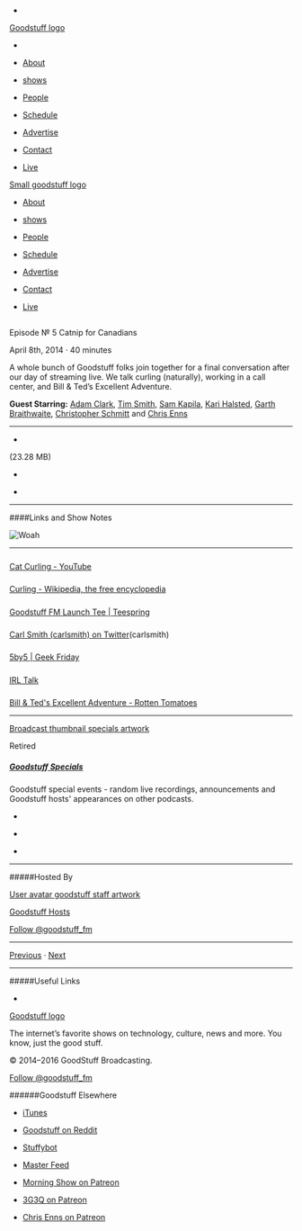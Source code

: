 

-
[Goodstuff logo](http://www.goodstuff.fm/)[](/assets/goodstuff_logo-17c1fe6f378352de5d7345f76152130b.svg)

-


-  [About](/about)

-  [shows](/shows)

-  [People](/people)

-  [Schedule](/schedule)

-  [Advertise](/advertise)

-  [Contact](/contact)

-  [Live](/live)


[Small goodstuff logo](http://www.goodstuff.fm/)[](/assets/small_goodstuff_logo-bf032e72b9ec41494f4d90905f1ad619.svg)


-  [About](/about)

-  [shows](/shows)

-  [People](/people)

-  [Schedule](/schedule)

-  [Advertise](/advertise)

-  [Contact](/contact)

-  [Live](/live)


##
Episode № 5
Catnip for Canadians


April 8th, 2014
&middot;
40
minutes


A whole bunch of Goodstuff folks join together for a final conversation after our day of streaming live. We talk curling (naturally), working in a call center, and Bill & Ted&rsquo;s Excellent Adventure.


**Guest Starring:**
[Adam Clark](/people/avclark),  [Tim Smith](/people/ttimsmith),  [Sam Kapila](/people/sam-kapila),  [Kari Halsted](/people/kari-halsted),  [Garth Braithwaite](/people/garthdb),  [Christopher Schmitt](/people/christopher-schmitt) and  [Chris Enns](/people/chris-enns)


------------------------------


-
[](https://goodstuffs3.s3.amazonaws.com/uploads/specials-5.mp3)(23.28 MB)

-
[](http://twitter.com/intent/tweet?text=Goodstuff%20Specials%20%E2%84%96%205%20on%20@goodstuff_fm%20-%20http://goodstuff.fm/specials/5)

-
[](http://www.facebook.com/sharer/sharer.php?u=http://goodstuff.fm/specials/5)


------------------------------


####Links and Show Notes


![Woah](http://media.giphy.com/media/KJHINXxzWX7A4/giphy.gif)


------------------------------


#####
[Cat Curling - YouTube](https://www.youtube.com/watch?v=evNi4_2qHPY)


#####
[Curling - Wikipedia, the free encyclopedia](http://en.wikipedia.org/wiki/Curling)


#####
[Goodstuff FM Launch Tee | Teespring](http://teespring.com/goodstuff_fm)


#####
[Carl Smith (carlsmith) on Twitter](https://twitter.com/carlsmith)(carlsmith)


#####
[5by5 | Geek Friday](http://5by5.tv/geekfriday)


#####
[IRL Talk](http://www.irltalk.com/)


#####
[Bill & Ted's Excellent Adventure - Rotten Tomatoes](http://www.rottentomatoes.com/m/bill_and_teds_excellent_adventure/)


------------------------------


[Broadcast thumbnail specials artwork](/specials)[](https://goodstuffs3.s3.amazonaws.com/uploads/broadcast/image/24/broadcast_thumbnail_specials_artwork.png)

Retired


##### [Goodstuff Specials](/specials)


Goodstuff special events - random live recordings, announcements and Goodstuff hosts' appearances on other podcasts.

-
[](https://itunes.apple.com/us/podcast/goodstuff-specials/id854159948?mt=2)

-
[](/specials/feed)

-
[](mailto:sponsorship+specials@goodstuff.fm?subject=%5BGoodStuff%20FM%5D%20Sponsorship%20Inquiry%20for%20Goodstuff%20Specials)


------------------------------


#####Hosted By


[User avatar goodstuff staff artwork](/people/goodstuff-hosts)[](https://goodstuffs3.s3.amazonaws.com/uploads/user/avatar/38/user_avatar_goodstuff-staff_artwork.png)

[Goodstuff Hosts](/people/goodstuff-hosts)


[Follow @goodstuff_fm](https://twitter.com/goodstuff_fm)


------------------------------


[Previous](/specials/4)
&middot;
[Next](/specials/6)


------------------------------


#####Useful Links

-
[](mailto:contact+specials@goodstuff.fm?subject=%5BGoodstuff%20FM%5D%20Feedback%20for%20Goodstuff%20Specials)


[Goodstuff logo](http://www.goodstuff.fm/)[](/assets/goodstuff_logo-17c1fe6f378352de5d7345f76152130b.svg)


The internet’s favorite shows on technology, culture, news and more. You know, just the good stuff.


&copy; 2014&ndash;2016 GoodStuff Broadcasting.

[Follow @goodstuff_fm](https://twitter.com/goodstufffm)


######Goodstuff Elsewhere

-  [iTunes](https://itunes.apple.com/us/artist/goodstuff-fm/id843385597?mt=2)

-  [Goodstuff on Reddit](https://www.reddit.com/r/Goodstuff_fm/)

-  [Stuffybot](http://stuffybot.goodstuff.fm)

-  [Master Feed](/master/feed)

-  [Morning Show on Patreon](https://www.patreon.com/morningshow)

-  [3G3Q on Patreon](https://www.patreon.com/3g3q)

-  [Chris Enns on Patreon](https://www.patreon.com/ichris)
